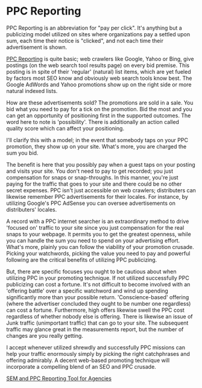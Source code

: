 # PPC Reporting
PPC Reporting is an abbreviation for "pay per click". It's anything but a publicizing model utilized on sites where organizations pay a settled upon sum, each time their notice is "clicked", and not each time their advertisement is shown. 

[PPC Reporting](https://reportgarden.com/ppc-reporting-tool/) is quite basic; web crawlers like Google, Yahoo or Bing, give postings (on the web search tool results page) on every bid premise. This posting is in spite of their 'regular' (natural) list items, which are yet fueled by factors most SEO know and obviously web search tools know best. The Google AdWords and Yahoo promotions show up on the right side or more natural indexed lists. 

How are these advertisements sold? The promotions are sold in a sale. You bid what you need to pay for a tick on the promotion. Bid the most and you can get an opportunity of positioning first in the supported outcomes. The word here to note is 'possibility'. There is additionally an action called quality score which can affect your positioning. 

I'll clarify this with a model; in the event that somebody taps on your PPC promotion, they show up on your site. What's more, you are charged the sum you bid. 

The benefit is here that you possibly pay when a guest taps on your posting and visits your site. You don't need to pay to get recorded; you just compensation for snaps or snap-throughs. In this manner, you're just paying for the traffic that goes to your site and there could be no other secret expenses. PPC  isn't just accessible on web crawlers; distributers can likewise remember PPC advertisements for their locales. For instance, by utilizing Google's PPC AdSense you can oversee advertisements on distributers' locales. 

A record with a PPC internet searcher is an extraordinary method to drive 'focused on' traffic to your site since you just compensation for the real snaps to your webpage. It permits you to get the greatest openness, while you can handle the sum you need to spend on your advertising effort. What's more, plainly you can follow the viability of your promotion crusade. Picking your watchwords, picking the value you need to pay and powerful following are the critical benefits of utilizing PPC publicizing. 

But, there are specific focuses you ought to be cautious about when utilizing PPC in your promoting technique. If not utilized successfully PPC publicizing can cost a fortune. It's not difficult to become involved with an 'offering battle' over a specific watchword and wind up spending significantly more than your possible return. 'Conscience-based' offering (where the advertiser concluded they ought to be number one regardless) can cost a fortune. Furthermore, high offers likewise swell the PPC cost regardless of whether nobody else is offering. There is likewise an issue of Junk traffic (unimportant traffic) that can go to your site. The subsequent traffic may glance great in the measurements report, but the number of changes are you really getting. 

I accept whenever utilized shrewdly and successfully PPC missions can help your traffic enormously simply by picking the right catchphrases and offering admirably. A decent web-based promoting technique will incorporate a compelling blend of an SEO and PPC crusade.

[SEM and PPC Reporting Tool for Agencies](https://reportgarden.com/ppc-reporting-tool/)
